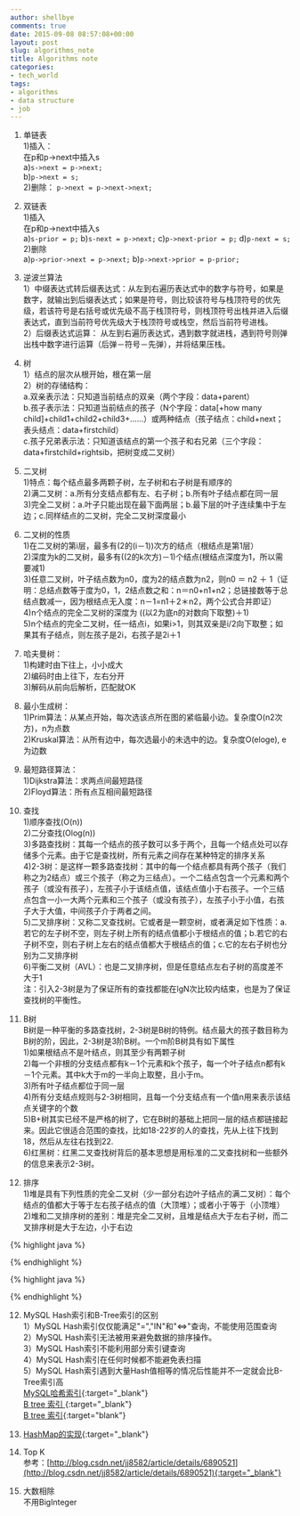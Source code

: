 ```yaml
---
author: shellbye
comments: true
date: 2015-09-08 08:57:08+00:00
layout: post
slug: algorithms_note
title: Algorithms note
categories:
- tech_world
tags:
- algorithms
- data structure
- job
---
```


1. 单链表  
1)插入：  
在p和p->next中插入s  
a)`s->next = p->next;`  
b)`p->next = s;`  
2)删除：
`p->next = p->next->next;`  

2. 双链表  
1)插入  
在p和p->next中插入s  
a)`s-prior = p;`
b)`s-next = p->next;`
c)`p->next-prior = p;`
d)`p-next = s;`  
2)删除  
a)`p->prior->next = p->next;`
b)`p->next->prior = p-prior;`

3. 逆波兰算法  
1）中缀表达式转后缀表达式：从左到右遍历表达式中的数字与符号，如果是数字，就输出到后缀表达式；如果是符号，则比较该符号与栈顶符号的优先级，若该符号是右括号或优先级不高于栈顶符号，则栈顶符号出栈并进入后缀表达式，直到当前符号优先级大于栈顶符号或栈空，然后当前符号进栈。  
2）后缀表达式运算：  从左到右遍历表达式，遇到数字就进栈，遇到符号则弹出栈中数字进行运算（后弹－符号－先弹），并将结果压栈。  

4. 树  
1）结点的层次从根开始，根在第一层  
2）树的存储结构：  
a.双亲表示法：只知道当前结点的双亲（两个字段：data+parent）  
b.孩子表示法：只知道当前结点的孩子（N个字段：data[+how many child]+child1+child2+child3+……）或两种结点（孩子结点：child+next；表头结点：data+firstchild）  
c.孩子兄弟表示法：只知道该结点的第一个孩子和右兄弟（三个字段：data+firstchild+rightsib，把树变成二叉树）  

5. 二叉树  
1)特点：每个结点最多两颗子树，左子树和右子树是有顺序的  
2)满二叉树：a.所有分支结点都有左、右子树；b.所有叶子结点都在同一层  
3)完全二叉树：a.叶子只能出现在最下面两层；b.最下层的叶子连续集中于左边；c.同样结点的二叉树，完全二叉树深度最小  

6. 二叉树的性质  
1)在二叉树的第i层，最多有(2的(i－1))次方的结点（根结点是第1层）  
2)深度为k的二叉树，最多有((2的k次方)－1)个结点(根结点深度为1，所以需要减1)  
3)任意二叉树，叶子结点数为n0，度为2的结点数为n2，则n0 ＝ n2 ＋ 1（证明：总结点数等于度为0，1，2结点数之和：n＝n0+n1+n2；总链接数等于总结点数减一，因为根结点无入度：n－1=n1＋2＊n2，两个公式合并即证）  
4)n个结点的完全二叉树的深度为 ((以2为底n的对数向下取整)＋1)  
5)n个结点的完全二叉树，任一结点i，如果i>1，则其双亲是i/2向下取整；如果其有子结点，则左孩子是2i，右孩子是2i＋1  

7. 哈夫曼树：  
1)构建时由下往上，小小成大  
2)编码时由上往下，左右分开  
3)解码从前向后解析，匹配就OK  

8. 最小生成树：  
1)Prim算法：从某点开始，每次选该点所在图的紧临最小边。复杂度O(n2次方)，n为点数  
2)Kruskal算法：从所有边中，每次选最小的未选中的边。复杂度O(eloge), e为边数  

9. 最短路径算法：  
1)Dijkstra算法：求两点间最短路径  
2)Floyd算法：所有点互相间最短路径  

10. 查找  
1)顺序查找(O(n))  
2)二分查找(Olog(n))  
3)多路查找树：其每一个结点的孩子数可以多于两个，且每一个结点处可以存储多个元素。由于它是查找树，所有元素之间存在某种特定的排序关系  
4)2-3树：是这样一颗多路查找树：其中的每一个结点都具有两个孩子（我们称之为2结点）或三个孩子（称之为三结点）。一个二结点包含一个元素和两个孩子（或没有孩子），左孩子小于该结点值，该结点值小于右孩子。一个三结点包含一小一大两个元素和三个孩子（或没有孩子），左孩子小于小值，右孩子大于大值，中间孩子介于两者之间。  
5)二叉排序树：又称二叉查找树。它或者是一颗空树，或者满足如下性质：a.若它的左子树不空，则左子树上所有的结点值都小于根结点的值；b.若它的右子树不空，则右子树上左右的结点值都大于根结点的值；c.它的左右子树也分别为二叉排序树  
6)平衡二叉树（AVL）：也是二叉排序树，但是任意结点左右子树的高度差不大于1  
注：引入2-3树是为了保证所有的查找都能在lgN次比较内结束，也是为了保证查找树的平衡性。  

11. B树  
B树是一种平衡的多路查找树，2-3树是B树的特例。结点最大的孩子数目称为B树的阶，因此，2-3树是3阶B树。一个m阶B树具有如下属性  
1)如果根结点不是叶结点，则其至少有两颗子树  
2)每一个非根的分支结点都有k－1个元素和k个孩子，每一个叶子结点n都有k－1个元素。其中k大于m的一半向上取整，且小于m。  
3)所有叶子结点都位于同一层  
4)所有分支结点规则与2-3树相同，且每一个分支结点有一个值n用来表示该结点关键字的个数  
5)B+树其实已经不是严格的树了，它在B树的基础上把同一层的结点都链接起来。因此它很适合范围的查找，比如18-22岁的人的查找，先从上往下找到18，然后从左往右找到22.  
6)红黑树：红黑二叉查找树背后的基本思想是用标准的二叉查找树和一些额外的信息来表示2-3树。  

11. 排序  
1)堆是具有下列性质的完全二叉树（少一部分右边叶子结点的满二叉树）：每个结点的值都大于等于左右孩子结点的值（大顶堆）；或者小于等于（小顶堆）  
2)堆和二叉排序树的差别：堆是完全二叉树，且堆是结点大于左右子树，而二叉排序树是大于左边，小于右边  

{% highlight java %}

{% endhighlight %}

{% highlight java %}

{% endhighlight %}

12. MySQL Hash索引和B-Tree索引的区别  
1）MySQL Hash索引仅仅能满足"=","IN"和"<=>"查询，不能使用范围查询  
2）MySQL Hash索引无法被用来避免数据的排序操作。  
3）MySQL Hash索引不能利用部分索引键查询  
4）MySQL Hash索引在任何时候都不能避免表扫描  
5）MySQL Hash索引遇到大量Hash值相等的情况后性能并不一定就会比B-Tree索引高  
[MySQL哈希索引](http://database.51cto.com/art/201010/229525.htm){:target="_blank"}  
[B tree 索引	](http://bfc99.blog.51cto.com/265386/1340344){:target="_blank"}  
[B tree 索引](http://www.cnblogs.com/hustcat/archive/2009/10/28/1591648.html){:target="blank"}  

13. [HashMap的实现](http://blog.csdn.net/vking_wang/article/details/14166593){:target="_blank"}  

14. Top K  
参考：[http://blog.csdn.net/jj8582/article/details/6890521](http://blog.csdn.net/jj8582/article/details/6890521){:target="_blank"}  

15. 大数相除  
不用BigInteger  
